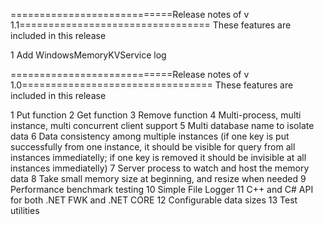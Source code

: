 ============================Release notes of v 1.1=================================
These features are included in this release

1 Add WindowsMemoryKVService log

============================Release notes of v 1.0=================================
These features are included in this release

1 Put function
2 Get function
3 Remove function
4 Multi-process, multi instance, multi concurrent client support
5 Multi database name to isolate data
6 Data consistency among multiple instances (if one key is put successfully from one instance, it should be visible for query from all instances immediatelly; if one key is removed it should be invisible at all instances immediatelly)
7 Server process to watch and host the memory data
8 Take small memory size at beginning, and resize when needed
9 Performance benchmark testing
10 Simple File Logger
11 C++ and C# API for both .NET FWK and .NET CORE
12 Configurable data sizes
13 Test utilities